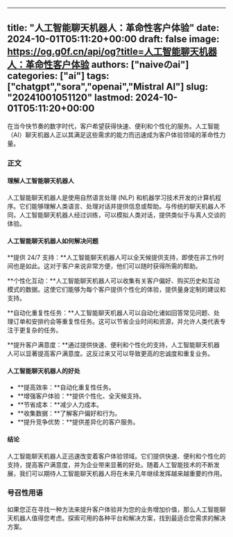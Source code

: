 
---
title: "人工智能聊天机器人：革命性客户体验"
date: 2024-10-01T05:11:20+00:00
draft: false
image: https://og.g0f.cn/api/og?title=人工智能聊天机器人：革命性客户体验
authors: ["naiveのai"]
categories: ["ai"]
tags: ["chatgpt","sora","openai","Mistral AI"]
slug: "20241001051120"
lastmod: 2024-10-01T05:11:20+00:00
---
在当今快节奏的数字时代，客户希望获得快速、便利和个性化的服务。人工智能（AI）聊天机器人正以其满足这些需求的能力而迅速成为客户体验领域的革命性力量。

### 正文

#### 理解人工智能聊天机器人

人工智能聊天机器人是使用自然语言处理 (NLP) 和机器学习技术开发的计算机程序。它们能够理解人类语言、处理对话并提供信息或帮助。与传统的聊天机器人不同，人工智能聊天机器人经过训练，可以模拟人类对话，提供类似于与真人交谈的体验。

#### 人工智能聊天机器人如何解决问题

**提供 24/7 支持：**人工智能聊天机器人可以全天候提供支持，即使在非工作时间也是如此。这对于客户来说非常方便，他们可以随时获得所需的帮助。

**个性化互动：**人工智能聊天机器人可以收集有关客户偏好、购买历史和互动模式的数据。这使它们能够为每个客户提供个性化的体验，提供量身定制的建议和支持。

**自动化重复性任务：**人工智能聊天机器人可以自动化诸如回答常见问题、处理订单和安排约会等重复性任务。这可以节省企业时间和资源，并允许人类代表专注于更复杂的任务。

**提升客户满意度：**通过提供快速、便利和个性化的支持，人工智能聊天机器人可以显著提高客户满意度。这反过来又可以导致更高的忠诚度和重复业务。

#### 人工智能聊天机器人的好处

* **提高效率：**自动化重复性任务。
* **增强客户体验：**提供个性化、全天候支持。
* **节省成本：**减少人力成本。
* **收集数据：**了解客户偏好和行为。
* **提升竞争优势：**提供差异化的客户服务。

#### 结论

人工智能聊天机器人正迅速改变着客户体验领域。它们提供快速、便利和个性化的支持，提高客户满意度，并为企业带来显著的好处。随着人工智能技术的不断发展，我们可以期待人工智能聊天机器人将在未来几年继续发挥越来越重要的作用。

### 号召性用语

如果您正在寻找一种方法来提升客户体验并为您的业务增加价值，那么人工智能聊天机器人值得您考虑。探索可用的各种平台和解决方案，找到最适合您需求的解决方案。